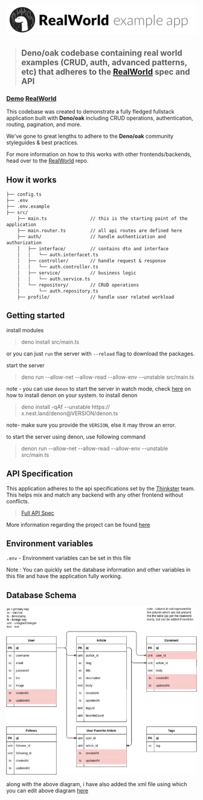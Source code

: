 # ![RealWorld Example App](logo.png)

> ## Deno/oak codebase containing real world examples (CRUD, auth, advanced patterns, etc) that adheres to the [RealWorld](https://github.com/gothinkster/realworld) spec and API

### [Demo](https://github.com/gothinkster/realworld) [RealWorld](https://github.com/gothinkster/realworld)

This codebase was created to demonstrate a fully fledged fullstack application
built with **Deno/oak** including CRUD operations, authentication, routing,
pagination, and more.

We've gone to great lengths to adhere to the **Deno/oak** community styleguides
& best practices.

For more information on how to this works with other frontends/backends, head
over to the [RealWorld](https://github.com/gothinkster/realworld) repo.

## How it works

```text
├── config.ts
├── .env
├── .env.example
├── src/
    ├── main.ts                // this is the starting point of the application
    ├── main.router.ts         // all api routes are defined here
    ├── auth/                  // handle authentication and authorization
    │   ├── interface/         // contains dto and interface
    │   │   └── auth.interfacet.ts
    │   ├── controller/        // handle request & response
    │   │   └── auth.controller.ts
    │   ├── service/           // business logic
    │   │   └── auth.service.ts
    │   └── repository/        // CRUD operations
    │       └── auth.repository.ts
    ├── profile/               // handle user related workload
```

## Getting started

install modules

> deno install src/main.ts

or you can just `run` the server with `--reload` flag to download the packages.

start the server

> deno run --allow-net --allow-read --allow-env --unstable src/main.ts

note - you can use `denon` to start the server in watch mode, check
[here](https://deno.land/x/denon@2.4.7) on how to install denon on your system.
to install denon

> deno install -qAf --unstable https:// x.nest.land/denon@VERSION/denon.ts

note- make sure you provide the `VERSION`, else it may throw an error.

to start the server using denon, use following command

> denon run --allow-net --allow-read --allow-env --unstable src/main.ts

## API Specification

This application adheres to the api specifications set by the
[Thinkster](https://github.com/gothinkster) team. This helps mix and match any
backend with any other frontend without conflicts.

> [Full API Spec](https://github.com/gothinkster/realworld/tree/master/api)

More information regarding the project can be found
[here](https://github.com/gothinkster/realworld)

## Environment variables

`.env` - Environment variables can be set in this file

Note : You can quickly set the database information and other variables in this
file and have the application fully working.

## Database Schema

![mysql database schema](realworld_db_schema.png)

along with the above diagram, i have also added the xml file using which you can
edit above diagram [here](https://app.diagrams.net/)
